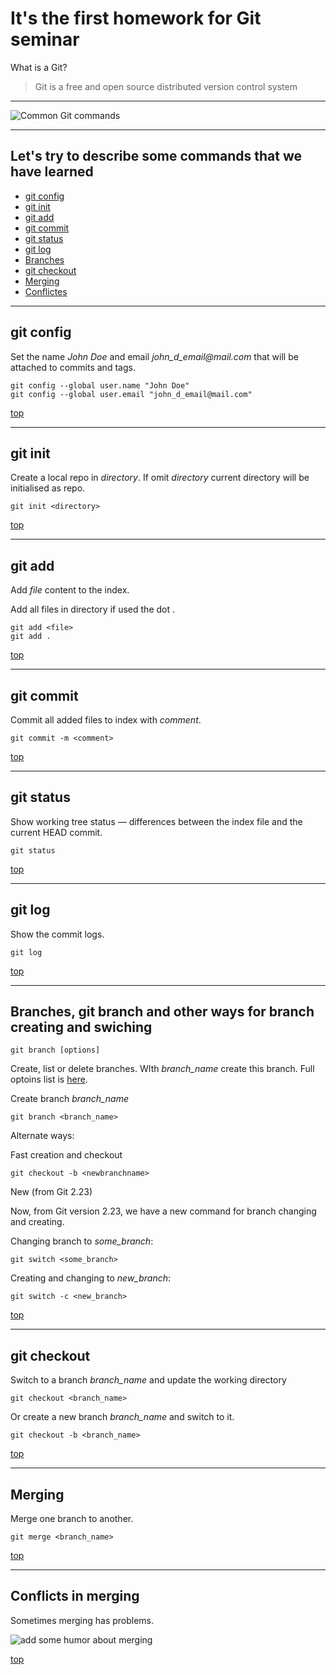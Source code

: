 # It's the first homework for Git seminar

What is a Git?
> Git is a free and open source distributed version control system
---

![Common Git commands](https://res.cloudinary.com/practicaldev/image/fetch/s--ShHSfi-a--/c_imagga_scale,f_auto,fl_progressive,h_900,q_auto,w_1600/https://cl.ly/1N2U2i2Z2C16/Image%25202018-04-11%2520at%252012.47.23%2520PM.png)

<a id="top"></a>

---
## Let's try to describe some commands that we have learned  
* [git config](#config)
* [git init](#init)
* [git add](#add)
* [git commit](#commit)
* [git status](#status)
* [git log](#log)
* [Branches](#branch)
* [git checkout](#checkout)
* [Merging](#merge)
* [Conflictes](#conflict)

<a id="config"></a>

---
## git config

Set the name _John Doe_ and email _john_d_email@mail.com_ that will be attached to commits and tags.
```
git config --global user.name "John Doe"
git config --global user.email "john_d_email@mail.com"
```
[top](#top)

<a id="init"></a>

---
## git init

Create a local repo in _directory_.
If omit _directory_ current directory will be initialised as repo.
```
git init <directory>
```
[top](#top)

<a id="add"></a>

---
## git add

Add _file_ content to the index. 

Add all files in directory if used the dot .

```
git add <file>
git add .
```
[top](#top)

<a id="commit"></a>

---
## git commit

Commit all added files to index with _comment_.

```
git commit -m <comment>
```
[top](#top)

<a id="status"></a>

---
## git status

Show working tree status — differences between the index file and the current HEAD
 commit. 

```
git status 
```
[top](#top)

<a id="log"></a>

---
## git log

Show the commit logs.

```
git log
```
[top](#top)

<a id="branch"></a>

---

## Branches, git branch and other ways for branch creating and swiching

```
git branch [options]
```
Create, list or delete branches. WIth _branch_name_ create this branch. Full optoins list is [here](https://git-scm.com/docs/git-branch).

Create branch _branch_name_

```
git branch <branch_name>
```
Alternate ways:

Fast creation and checkout
```
git checkout -b <newbranchname>
```
New (from Git 2.23)

Now, from Git version 2.23, we have a new command for branch changing and creating.

Changing branch to _some_branch_:
```
git switch <some_branch>
```

Creating and changing to _new_branch_:
```
git switch -c <new_branch>
```

[top](#top)

<a id="checkout"></a>

---
## git checkout

Switch to a branch _branch_name_ and update the working directory

```
git checkout <branch_name>
```

Or create a new branch _branch_name_ and switch to it.

```
git checkout -b <branch_name>
```

[top](#top)

<a id="merge"></a>

---
## Merging

Merge one branch to another.

```
git merge <branch_name>
```
[top](#top)

<a id="conflict"></a>

---
## Conflicts in merging

Sometimes merging has problems. 

![add some humor about merging](https://devhumor.com/content/uploads/images/July2020/merge.jpg)

[top](#top)
